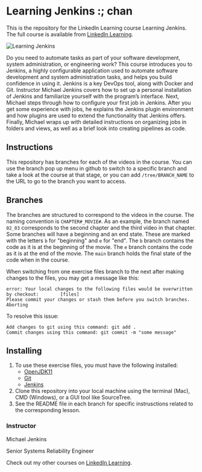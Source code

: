# Learning Jenkins :; chan


This is the repository for the LinkedIn Learning course Learning Jenkins. The full course is available from [LinkedIn Learning][lil-course-url].

![Learning Jenkins][lil-thumbnail-url] 

Do you need to automate tasks as part of your software development, system administration, or engineering work? This course introduces you to Jenkins, a highly configurable application used to automate software development and system administration tasks, and helps you build confidence in using it. Jenkins is a key DevOps tool, along with Docker and Git. Instructor Michael Jenkins covers how to set up a personal installation of Jenkins and familiarize yourself with the program’s interface. Next, Michael steps through how to configure your first job in Jenkins.  After you get some experience with jobs, he explains the Jenkins plugin environment and how plugins are used to extend the functionality that Jenkins offers.  Finally, Michael wraps up with detailed instructions on organizing jobs in folders and views, as well as a brief look into creating pipelines as code.

## Instructions
This repository has branches for each of the videos in the course. You can use the branch pop up menu in github to switch to a specific branch and take a look at the course at that stage, or you can add `/tree/BRANCH_NAME` to the URL to go to the branch you want to access.

## Branches
The branches are structured to correspond to the videos in the course. The naming convention is `CHAPTER#_MOVIE#`. As an example, the branch named `02_03` corresponds to the second chapter and the third video in that chapter. 
Some branches will have a beginning and an end state. These are marked with the letters `b` for "beginning" and `e` for "end". The `b` branch contains the code as it is at the beginning of the movie. The `e` branch contains the code as it is at the end of the movie. The `main` branch holds the final state of the code when in the course.

When switching from one exercise files branch to the next after making changes to the files, you may get a message like this:

    error: Your local changes to the following files would be overwritten by checkout:        [files]
    Please commit your changes or stash them before you switch branches.
    Aborting

To resolve this issue:
	
    Add changes to git using this command: git add .
	Commit changes using this command: git commit -m "some message"

## Installing
1. To use these exercise files, you must have the following installed:
	- [OpenJDK11](https://docs.microsoft.com/en-us/java/openjdk/download)
    - [Git](https://git-scm.com/downloads)
    - [Jenkins](https://www.jenkins.io/download/)
2. Clone this repository into your local machine using the terminal (Mac), CMD (Windows), or a GUI tool like SourceTree.
3. See the README file in each branch for specific instrusctions related to the corresponding lesson.


### Instructor

Michael Jenkins 
                            
Senior Systems Reliability Engineer

                            

Check out my other courses on [LinkedIn Learning](https://www.linkedin.com/learning/instructors/michael-jenkins).

[lil-course-url]: https://www.linkedin.com/learning/learning-jenkins-14423877
[lil-thumbnail-url]: https://cdn.lynda.com/course/3003221/3003221-1638816195844-16x9.jpg





